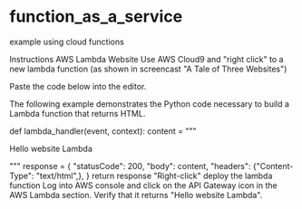 # function_as_a_service
example using cloud functions

Instructions AWS Lambda Website
Use AWS Cloud9 and "right click" to a new lambda function (as shown in screencast "A Tale of Three Websites")

Paste the code below into the editor.

The following example demonstrates the Python code necessary to build a Lambda function that returns HTML.

def lambda_handler(event, context):
    content = """
    <html>
    <p> Hello website Lambda </p>
    </html>
    """
    response = {
        "statusCode": 200,
        "body": content,
        "headers": {"Content-Type": "text/html",},
    }
    return response
"Right-click" deploy the lambda function
Log into AWS console and click on the API Gateway icon in the AWS Lambda section. Verify that it returns "Hello website Lambda".
